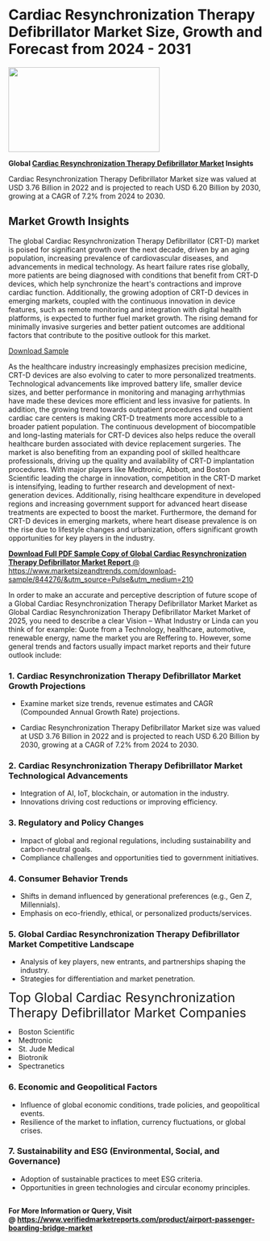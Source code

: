 <H1>Cardiac Resynchronization Therapy Defibrillator Market Size, Growth and Forecast from 2024 - 2031</H1><img class="aligncenter size-medium wp-image-584254" src="https://thirdeyenews.in/wp-content/uploads/2024/09/Global-Market-Research-300x168.jpeg" alt="" width="300" height="168" /><p><strong>Global&nbsp;<a href="https://www.marketsizeandtrends.com/download-sample/844276/&amp;utm_source=Pulse&amp;utm_medium=210">Cardiac Resynchronization Therapy Defibrillator Market</a> Insights</strong></p><p>Cardiac Resynchronization Therapy Defibrillator Market size was valued at USD 3.76 Billion in 2022 and is projected to reach USD 6.20 Billion by 2030, growing at a CAGR of 7.2% from 2024 to 2030.</p><p><h2>Market Growth Insights</h2> <p>The global Cardiac Resynchronization Therapy Defibrillator (CRT-D) market is poised for significant growth over the next decade, driven by an aging population, increasing prevalence of cardiovascular diseases, and advancements in medical technology. As heart failure rates rise globally, more patients are being diagnosed with conditions that benefit from CRT-D devices, which help synchronize the heart's contractions and improve cardiac function. Additionally, the growing adoption of CRT-D devices in emerging markets, coupled with the continuous innovation in device features, such as remote monitoring and integration with digital health platforms, is expected to further fuel market growth. The rising demand for minimally invasive surgeries and better patient outcomes are additional factors that contribute to the positive outlook for this market.</p> <p><a href="sample-download-link">Download Sample</a></p> <p>As the healthcare industry increasingly emphasizes precision medicine, CRT-D devices are also evolving to cater to more personalized treatments. Technological advancements like improved battery life, smaller device sizes, and better performance in monitoring and managing arrhythmias have made these devices more efficient and less invasive for patients. In addition, the growing trend towards outpatient procedures and outpatient cardiac care centers is making CRT-D treatments more accessible to a broader patient population. The continuous development of biocompatible and long-lasting materials for CRT-D devices also helps reduce the overall healthcare burden associated with device replacement surgeries. The market is also benefiting from an expanding pool of skilled healthcare professionals, driving up the quality and availability of CRT-D implantation procedures. With major players like Medtronic, Abbott, and Boston Scientific leading the charge in innovation, competition in the CRT-D market is intensifying, leading to further research and development of next-generation devices. Additionally, rising healthcare expenditure in developed regions and increasing government support for advanced heart disease treatments are expected to boost the market. Furthermore, the demand for CRT-D devices in emerging markets, where heart disease prevalence is on the rise due to lifestyle changes and urbanization, offers significant growth opportunities for key players in the industry.</p> <p><a href="get-more-link"></p><p><span class=""><strong>Download Full PDF Sample Copy of Global Cardiac Resynchronization Therapy Defibrillator Market Report</strong> @ <a href="https://www.marketsizeandtrends.com/download-sample/844276/&amp;utm_source=Pulse&amp;utm_medium=210" target="_blank">https://www.marketsizeandtrends.com/download-sample/844276/&amp;utm_source=Pulse&amp;utm_medium=210</a></span></p><p>In order to make an accurate and perceptive description of future scope of a Global&nbsp;Cardiac Resynchronization Therapy Defibrillator Market Market as Global&nbsp;Cardiac Resynchronization Therapy Defibrillator Market Market of 2025, you need to describe a clear Vision &ndash; What Industry or Linda can you think of for example: Quote from a Technology, healthcare, automotive, renewable energy, name the market you are Reffering to. However, some general trends and factors usually impact market reports and their future outlook include:</p><h3>1.&nbsp;<strong>Cardiac Resynchronization Therapy Defibrillator Market Growth Projections</strong></h3><ul><li>Examine market size trends, revenue estimates and CAGR (Compounded Annual Growth Rate) projections.</li><li><p>Cardiac Resynchronization Therapy Defibrillator Market size was valued at USD 3.76 Billion in 2022 and is projected to reach USD 6.20 Billion by 2030, growing at a CAGR of 7.2% from 2024 to 2030.</p></li></ul><h3>2.&nbsp;<strong>Cardiac Resynchronization Therapy Defibrillator Market Technological Advancements</strong></h3><ul><li>Integration of AI, IoT, blockchain, or automation in the industry.</li><li>Innovations driving cost reductions or improving efficiency.</li></ul><h3>3.&nbsp;<strong>Regulatory and Policy Changes</strong></h3><ul><li>Impact of global and regional regulations, including sustainability and carbon-neutral goals.</li><li>Compliance challenges and opportunities tied to government initiatives.</li></ul><h3>4.&nbsp;<strong>Consumer Behavior Trends</strong></h3><ul><li>Shifts in demand influenced by generational preferences (e.g., Gen Z, Millennials).</li><li>Emphasis on eco-friendly, ethical, or personalized products/services.</li></ul><h3>5.&nbsp;<strong>Global Cardiac Resynchronization Therapy Defibrillator Market Competitive Landscape</strong></h3><ul><li>Analysis of key players, new entrants, and partnerships shaping the industry.</li><li>Strategies for differentiation and market penetration.</li></ul><p data-pm-slice="1 1 []"><span style="color: inherit; font-family: inherit; font-size: 25px;">Top Global Cardiac Resynchronization Therapy Defibrillator Market Companies</span></p><div class="" data-test-id=""><p><li>Boston Scientific</li><li> Medtronic</li><li> St. Jude Medical</li><li> Biotronik</li><li> Spectranetics</li></p></div><h3>6.&nbsp;<strong>Economic and Geopolitical Factors</strong></h3><ul><li>Influence of global economic conditions, trade policies, and geopolitical events.</li><li>Resilience of the market to inflation, currency fluctuations, or global crises.</li></ul><h3>7.&nbsp;<strong>Sustainability and ESG (Environmental, Social, and Governance)</strong></h3><ul><li>Adoption of sustainable practices to meet ESG criteria.</li><li>Opportunities in green technologies and circular economy principles.</li></ul><h2><strong style="font-size: 14px;">For More Information or Query, Visit @&nbsp;</strong><a style="background-color: #ffffff; font-size: 14px;" href="https://www.marketsizeandtrends.com/report/cardiac-resynchronization-therapy-defibrillator-market/" target="_blank">https://www.verifiedmarketreports.com/product/airport-passenger-boarding-bridge-market</a></h2>
